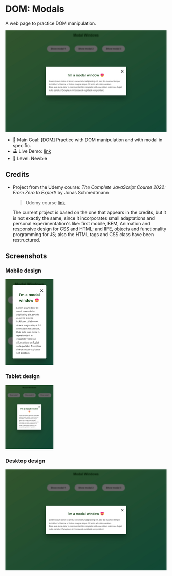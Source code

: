 # DOM: Modals

A web page to practice DOM manipulation.

<img src="./data/screenshot_desktop.jpg" width="600">

- 🎯 Main Goal: [DOM] Practice with DOM manipulation and with modal in specific.
- 🕹️ Live Demo: [link](https://orses.github.io/vanilla_javascript/dom_modals/src/)
- 🔵 Level: Newbie

## Credits

- Project from the Udemy course: _The Complete JavaScript Course 2022: From Zero to Expert!_ by Jonas Schmedtmann

  > Udemy course [link](https://www.udemy.com/course/the-complete-javascript-course/)

  The current project is based on the one that appears in the credits, but it is not exactly the same, since it incorporates small adaptations and personal experimentation's like: first mobile, BEM, Animation and responsive design for CSS and HTML; and IIFE, objects and functionality programming for JS; also the HTML tags and CSS class have been restructured.

## Screenshots

### Mobile design

<img src="./data/screenshot_mobile_375.jpg" width="150">

### Tablet design

<img src="./data/screenshot_tablet.jpg" width="150">

### Desktop design

<img src="./data/screenshot_desktop.jpg" width="600">
